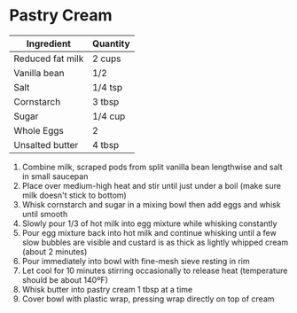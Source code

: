 Pastry Cream
============

Ingredient | Quantity
---|---
Reduced fat milk | 2 cups
Vanilla bean | 1/2
Salt | 1/4 tsp
Cornstarch | 3 tbsp
Sugar | 1/4 cup
Whole Eggs | 2
Unsalted butter | 4 tbsp

1. Combine milk, scraped pods from split vanilla bean lengthwise and salt in small saucepan
2. Place over medium-high heat and stir until just under a boil (make sure milk doesn't stick to bottom)
3. Whisk cornstarch and sugar in a mixing bowl then add eggs and whisk until smooth
4. Slowly pour 1/3 of hot milk into egg mixture while whisking constantly
5. Pour egg mixture back into hot milk and continue whisking until a few slow bubbles are visible and custard is as thick as lightly whipped cream (about 2 minutes)
6. Pour immediately into bowl with fine-mesh sieve resting in rim
7. Let cool for 10 minutes stirring occasionally to release heat (temperature should be about 140ºF)
8. Whisk butter into pastry cream 1 tbsp at a time
9. Cover bowl with plastic wrap, pressing wrap directly on top of cream
